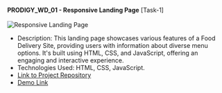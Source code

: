 **PRODIGY_WD_01 - Responsive Landing Page** [Task-1]
   </br></br>
   <img alt="Responsive Landing Page" src="https://github.com/AyushJain25522/Prodigy-Infotech/assets/131573593/0f133efb-835a-4a3f-ab81-e5bade8a1466" />
   - Description: This landing page showcases various features of a Food Delivery Site, providing users with information about diverse menu options. It's built using HTML, CSS, and JavaScript, offering an engaging and interactive experience.
   - Technologies Used: HTML, CSS, JavaScript.
   - [Link to Project Repository](https://github.com/AyushJain25522/Prodigy-Infotech/tree/main/PRODIGY_WD_01)
   - [Demo Link](https://responsive-landing-page-aj.netlify.app/)
